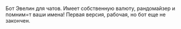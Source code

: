 Бот Эвелин для чатов. Имеет собственную валюту, рандомайзер и помним=т ваши имена! Первая версия, рабочая, но бот еще не закончен.
